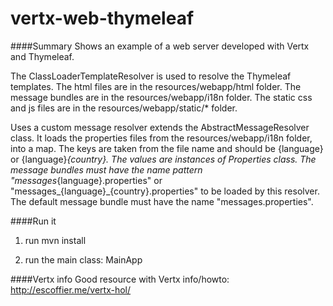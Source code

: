 # vertx-web-thymeleaf
####Summary
Shows an example of a web server developed with Vertx and Thymeleaf.

The ClassLoaderTemplateResolver is used to resolve the Thymeleaf templates.
The html files are in the resources/webapp/html folder.
The message bundles are in the resources/webapp/i18n folder.
The static css and js files are in the resources/webapp/static/* folder.

Uses a custom message resolver extends the AbstractMessageResolver class.
It loads the properties files from the resources/webapp/i18n folder, into a map.
The keys are taken from the file name and should be {language} or {language}_{country}.
The values are instances of Properties class.
The message bundles must have the name pattern "messages_{language}.properties"
or "messages_{language}_{country}.properties" to be loaded by this resolver.
The default message bundle must have the name "messages.properties".

####Run it
1. run mvn install

2. run the main class: MainApp

####Vertx info
Good resource with Vertx info/howto: http://escoffier.me/vertx-hol/

